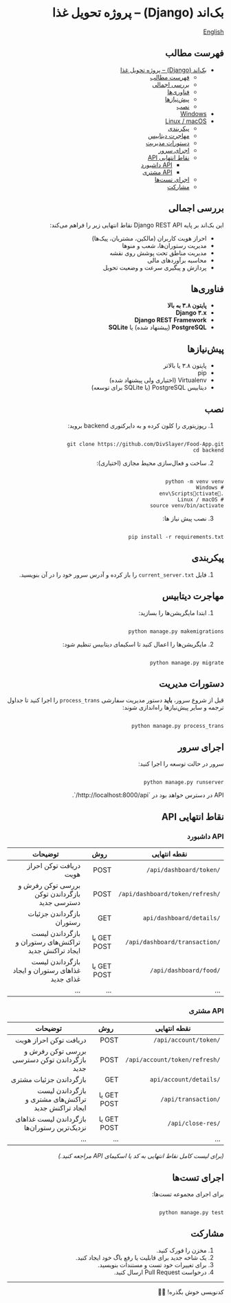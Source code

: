 <div dir="rtl" style="text-align: right">

# بک‌اند (Django) – پروژه تحویل غذا
[English](README.md)

## فهرست مطالب

- [بک‌اند (Django) – پروژه تحویل غذا](#بکاند-django--پروژه-تحویل-غذا)
   - [فهرست مطالب](#فهرست-مطالب)
   - [بررسی اجمالی](#بررسی-اجمالی)
   - [فناوری‌ها](#فناوریها)
   - [پیش‌نیازها](#پیشنیازها)
   - [نصب](#نصب)
- [Windows](#windows)
- [Linux / macOS](#linux--macos)
   - [پیکربندی](#پیکربندی)
   - [مهاجرت دیتابیس](#مهاجرت-دیتابیس)
   - [دستورات مدیریت](#دستورات-مدیریت)
   - [اجرای سرور](#اجرای-سرور)
   - [نقاط انتهایی API](#نقاط-انتهایی-api)
      - [API داشبورد](#api-داشبورد)
      - [API مشتری](#api-مشتری)
   - [اجرای تست‌ها](#اجرای-تستها)
   - [مشارکت](#مشارکت)

## بررسی اجمالی

این بک‌اند بر پایه Django REST API نقاط انتهایی زیر را فراهم می‌کند:
- احراز هویت کاربران (مالکین، مشتریان، پیک‌ها)
- مدیریت رستوران‌ها، شعب و منوها
- مدیریت مناطق تحت پوشش روی نقشه
- محاسبه برآوردهای مالی
- پردازش و پیگیری سرعت و وضعیت تحویل

## فناوری‌ها

- **پایتون ۳.۸ به بالا**
- **Django ۳.x**
- **Django REST Framework**
- **PostgreSQL** (پیشنهاد شده) یا **SQLite**

## پیش‌نیازها

- پایتون ۳.۸ یا بالاتر
- pip
- Virtualenv (اختیاری ولی پیشنهاد شده)
- دیتابیس PostgreSQL (یا SQLite برای توسعه)

## نصب

1. رپوزیتوری را کلون کرده و به دایرکتوری backend بروید:
<pre dir="rtl" style="text-align: right"><code>
git clone https://github.com/DivSlayer/Food-App.git
cd backend
</code></pre>

2. ساخت و فعال‌سازی محیط مجازی (اختیاری):
<pre dir="rtl" style="text-align: right"><code>
python -m venv venv
# Windows
.env\Scriptsctivate   
# Linux / macOS
source venv/bin/activate
</code></pre>

3. نصب پیش نیاز ها:
<pre dir="rtl" style="text-align: right"><code>
pip install -r requirements.txt
</code></pre>

## پیکربندی

1. فایل `current_server.txt` را باز کرده و آدرس سرور خود را در آن بنویسید.

## مهاجرت دیتابیس

1. ابتدا مایگریشن‌ها را بسازید:
<pre dir="rtl" style="text-align: right"><code>
python manage.py makemigrations
</code></pre>

2. مایگریشن‌ها را اعمال کنید تا اسکیمای دیتابیس تنظیم شود:
<pre dir="rtl" style="text-align: right"><code>
python manage.py migrate
</code></pre>

## دستورات مدیریت

قبل از شروع سرور، **باید** دستور مدیریت سفارشی `process_trans` را اجرا کنید تا جداول ترجمه و سایر پیش‌نیازها راه‌اندازی شوند:
<pre dir="rtl" style="text-align: right"><code>
python manage.py process_trans
</code></pre>

## اجرای سرور

سرور در حالت توسعه را اجرا کنید:
<pre dir="rtl" style="text-align: right"><code>
python manage.py runserver
</code></pre>
<p dir='rtl' style="text-direction:rtl">API در دسترس خواهد بود در `http://localhost:8000/api/`.</p>

## نقاط انتهایی API

### API داشبورد

| نقطه انتهایی                          | روش             | توضیحات                                                                    |
|---------------------------------------|-----------------|----------------------------------------------------------------------------|
| `/api/dashboard/token/`               | POST            | دریافت توکن احراز هویت                                                     |
| `/api/dashboard/token/refresh/`       | POST            | بررسی توکن رفرش و بازگرداندن توکن دسترسی جدید                             |
| `/api/dashboard/details`              | GET             | بازگرداندن جزئیات رستوران                                                 |
| `/api/dashboard/transaction/`         | GET یا POST     | بازگرداندن لیست تراکنش‌های رستوران و ایجاد تراکنش جدید                    |
| `/api/dashboard/food/`                | GET یا POST     | بازگرداندن لیست غذاهای رستوران و ایجاد غذای جدید                          |
| ...                                   | ...             | ...                                                                        |

### API مشتری

| نقطه انتهایی                  | روش         | توضیحات                                              |
|-------------------------------|-------------|------------------------------------------------------|
| `/api/account/token/`         | POST        | دریافت توکن احراز هویت                               |
| `/api/account/token/refresh/` | POST        | بررسی توکن رفرش و بازگرداندن توکن دسترسی جدید        |
| `/api/account/details`        | GET         | بازگرداندن جزئیات مشتری                              |
| `/api/transaction/`           | GET یا POST | بازگرداندن لیست تراکنش‌های مشتری و ایجاد تراکنش جدید |
| `/api/close-res/`             | GET یا POST | بازگرداندن لیست غذاهای نزدیک‌ترین رستوران‌ها         |
| ...                           | ...         | ...                                                  |

*(برای لیست کامل نقاط انتهایی به کد یا اسکیمای API مراجعه کنید.)*

## اجرای تست‌ها

برای اجرای مجموعه تست‌ها:
<pre dir="rtl" style="text-align: right"><code>
python manage.py test
</code></pre>

## مشارکت

1. مخزن را فورک کنید.
2. یک شاخه جدید برای قابلیت یا رفع باگ خود ایجاد کنید.
3. برای تغییرات خود تست و مستندات بنویسید.
4. درخواست Pull Request ارسال کنید.

---

کدنویسی خوش بگذره! 🍔🚀

</div>
